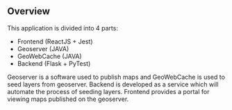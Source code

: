 ## Overview

This application is divided into 4 parts: 

* Frontend (ReactJS + Jest)
* Geoserver (JAVA)
* GeoWebCache (JAVA)
* Backend (Flask + PyTest)

Geoserver is a software used to publish maps and GeoWebCache is used to seed layers from geoserver. Backend is developed as a service which will automate the process of seeding layers. Frontend provides a portal for viewing maps published on the geoserver.